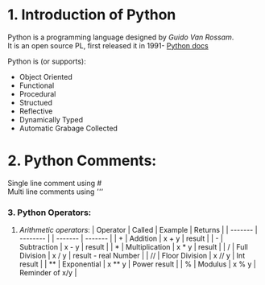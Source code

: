 # 1. Introduction of Python
Python is a programming language designed by *Guido Van Rossam*.\
It is an open source PL, first released it in 1991- [Python docs](https://docs.python.org/3/) 

Python is (or supports):
- Object Oriented
- Functional 
- Procedural
- Structued
- Reflective
- Dynamically Typed
- Automatic Grabage Collected

# 2. Python Comments:
Single line comment using *#* \
Multi line comments using *'''*

### 3. Python Operators:
1. *Arithmetic operators*:
   | Operator  | Called | Example | Returns |
   | ------- | -------- | | ------- | ------- |
   | + | Addition | x + y | result |
   | - | Subtraction | x - y | result |
   | * | Multiplication | x * y | result |
   | / | Full Division | x / y | result - real Number |
   | // | Floor Division | x // y | Int result |
   | ** | Exponential | x ** y | Power result |
   | % | Modulus | x % y | Reminder of x/y |

  
  
